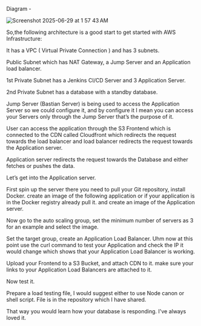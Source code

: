 Diagram - 

![Screenshot 2025-06-29 at 1 57 43 AM](https://github.com/user-attachments/assets/b647be99-989d-44ec-92dc-edceb49d6a93)

So,the following architecture is a good start to get started with AWS Infrastructure: 

It has a VPC ( Virtual Private Connection ) and has 3 subnets.
 
Public Subnet which has NAT Gateway, a Jump Server and an Application load balancer.

1st Private Subnet has a Jenkins CI/CD Server and 3 Application Server. 

2nd Private Subnet has a database with a standby database.

Jump Server (Bastian Server) is being used to access the Application Server so we could configure it, and by configure it I mean you can access your Servers only through the Jump Server that’s the purpose of it.


User can access the application through the S3 Frontend which is connected to the CDN called Cloudfront which redirects the request towards the load balancer and load balancer redirects
the request towards the Application server. 

Application server redirects the request towards the Database and either fetches or pushes the data.

Let’s get into the Application server.


First spin up the server there you need to pull your Git repository, install Docker. create an image of the following application or if your application is in the Docker registry already pull it. and create an image of the Application server. 

Now go to the auto scaling group, set the minimum number of servers as 3 for an example and select the image.

Set the target group, create an Application Load Balancer. Uhm now at this point use the curl command to test your Application and check the IP it would change which shows that your Application Load Balancer is working.

Upload your Frontend to a S3 Bucket, and attach CDN to it. make sure your links to your Application Load Balancers are attached to it.

Now test it. 

Prepare a load testing file, I would suggest either to use Node canon or shell script. File is in the repository which I have shared. 


That way you would learn how your database is responding. I've always loved it.

